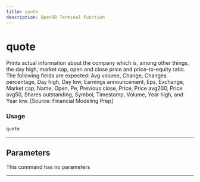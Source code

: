 ```yaml
---
title: quote
description: OpenBB Terminal Function
---
```


# quote

Prints actual information about the company which is, among other things, the day high, market cap, open and close price and price-to-equity ratio. The following fields are expected: Avg volume, Change, Changes percentage, Day high, Day low, Earnings announcement, Eps, Exchange, Market cap, Name, Open, Pe, Previous close, Price, Price avg200, Price avg50, Shares outstanding, Symbol, Timestamp, Volume, Year high, and Year low. [Source: Financial Modeling Prep]

### Usage

```python
quote
```

---

## Parameters

This command has no parameters


---
